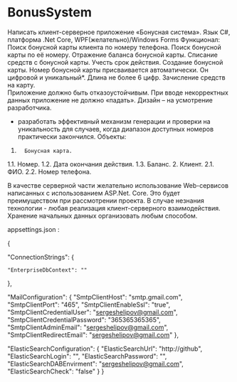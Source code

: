 # BonusSystem
Написать клиент-серверное приложение «Бонусная система».
Язык C#, платформа .Net Core, WPF(желательно)/Windows Forms
Функционал:
Поиск бонусной карты клиента по номеру телефона.
Поиск бонусной карты по её номеру.
Отражение баланса бонусной карты.
Списание средств с бонусной карты. Учесть срок действия.
Создание бонусной карты. Номер бонусной карты присваивается автоматически. Он цифровой и уникальный*. Длина не более 6 цифр.
Зачисление средств на карту.  
Приложение должно быть отказоустойчивым. При вводе некорректных данных приложение не должно «падать».
Дизайн – на усмотрение разработчика.
* разработать эффективный механизм генерации и проверки на уникальность для случаев, когда диапазон доступных номеров практически закончился.
Объекты:
1.       Бонусная карта.
1.1.  Номер.
1.2.  Дата окончания действия.
1.3.  Баланс.
2.       Клиент.
2.1.  ФИО.
2.2.  Номер телефона.
 
В качестве серверной части желательно использование Web-сервисов написанных с использованием ASP.Net. Core. Это будет преимуществом при рассмотрении проекта.
В случае незнания технологии - любая реализация клиент-серверного взаимодействия.
Хранение начальных данных организовать любым способом.





appsettings.json : 

{

  "ConnectionStrings": {

    "EnterpriseDbContext": ""
  },

  "MailConfiguration": {
    "SmtpClientHost": "smtp.gmail.com",
    "SmtpClientPort": "465",
    "SmtpClientEnableSsl": "true",
    "SmtpClientCredentialUser": "sergeshelipov@gmail.com",
    "SmtpClientCredentialPassword": "365365365365",
    "SmtpClientAdminEmail": "sergeshelipov@gmail.com",
    "SmtpClientRedirectEmail": "sergeshelipov@gmail.com"
  },

  "ElasticSearchConfiguration": {
    "ElasticSearchUrl": "http://github",
    "ElasticSearchLogin": "",
    "ElasticSearchPassword": "",
    "ElasticSearchDABEnvirment": "sergeshelipov@gmail.com",
    "ElasticSearchCheck": "false"
  }
}
